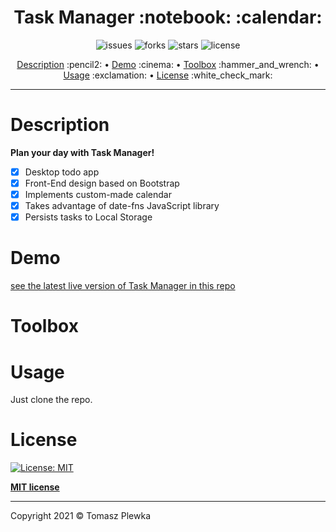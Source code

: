 <div>
    <h1 align="center">Task Manager  	:notebook: :calendar: </h1>
    <p align="center">
      <img src="https://img.shields.io/github/issues/tomaszplewka/07_task_manager" alt="issues">
      <img src="https://img.shields.io/github/forks/tomaszplewka/07_task_manager" alt="forks">
      <img src="https://img.shields.io/github/stars/tomaszplewka/07_task_manager" alt="stars">
      <img src="https://img.shields.io/github/license/tomaszplewka/07_task_manager" alt="license">
    </p>
</div>
<p align="center">
    <a href="#description">Description</a> :pencil2: • 
    <a href="#demo">Demo</a> :cinema: •
    <a href="#toolbox">Toolbox</a> :hammer_and_wrench: •
    <a href="#usage">Usage</a> :exclamation: •
    <a href="#license">License</a> :white_check_mark:
</p>

---

# Description 

**Plan your day with Task Manager!**

- [x] Desktop todo app
- [x] Front-End design based on Bootstrap
- [x] Implements custom-made calendar
- [x] Takes advantage of date-fns JavaScript library
- [x] Persists tasks to Local Storage

# Demo

[see the latest live version of Task Manager in this repo](https://github.com/tomaszplewka/08_task_manager_oop "Task Manager")

# Toolbox

<p align="">
    
</p>

# Usage

Just clone the repo.

# License

[![License: MIT](https://img.shields.io/badge/License-MIT-green.svg)](https://opensource.org/licenses/MIT)

**[MIT license](http://opensource.org/licenses/mit-license.php)**

---

Copyright 2021 © Tomasz Plewka
